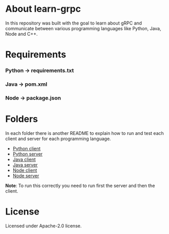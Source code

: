 # About learn-grpc

In this repository was built with the goal to learn about gRPC and communicate between various programming languages like Python, Java, Node and C++.


# Requirements

### Python -> requirements.txt

### Java -> pom.xml

### Node -> package.json


# Folders

In each folder there is another README to explain how to run and test each client and server for each programming language.

- [Python client](https://github.com/epilif3sotnas/learn-grpc/tree/main/client-python)
- [Python server](https://github.com/epilif3sotnas/learn-grpc/tree/main/server-python)
- [Java client](https://github.com/epilif3sotnas/learn-grpc/tree/main/client-java)
- [Java server](https://github.com/epilif3sotnas/learn-grpc/tree/main/server-java)
- [Node client](https://github.com/epilif3sotnas/learn-grpc/tree/main/client-node)
- [Node server](https://github.com/epilif3sotnas/learn-grpc/tree/main/server-node)

**Note**: To run this correctly you need to run first the server and then the client.


# License

Licensed under Apache-2.0 license.